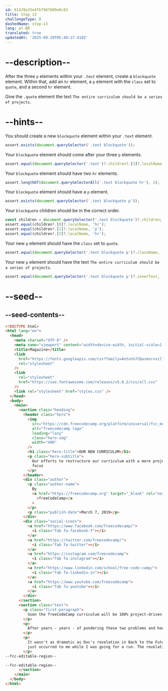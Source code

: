 ```yaml
---
id: 61439e33e4fb7967609e0c83
title: Step 13
challengeType: 0
dashedName: step-13
lang: pt-BR
translated: true
updatedAt: '2025-09-29T05:49:27.410Z'
---
```


# --description--

After the three `p` elements within your `.text` element, create a `blockquote` element. Within that, add an `hr` element, a `p` element with the `class` set to `quote`, and a second `hr` element.

Give the `.quote` element the text `The entire curriculum should be a series of projects`.

# --hints--

You should create a new `blockquote` element within your `.text` element.

```js
assert.exists(document.querySelector('.text blockquote'));
```

Your `blockquote` element should come after your three `p` elements.

```js
assert.equal(document.querySelector('.text')?.children?.[3]?.localName, 'blockquote');
```

Your `blockquote` element should have two `hr` elements.

```js
assert.lengthOf(document.querySelectorAll('.text blockquote hr'), 2);
```

Your `blockquote` element should have a `p` element.

```js
assert.exists(document.querySelector('.text blockquote p'));
```

Your `blockquote` children should be in the correct order.

```js
const children = document.querySelector('.text blockquote')?.children;
assert.equal(children?.[0]?.localName, 'hr');
assert.equal(children?.[1]?.localName, 'p');
assert.equal(children?.[2]?.localName, 'hr');
```

Your new `p` element should have the `class` set to `quote`.

```js
assert.equal(document.querySelector('.text blockquote p')?.className, 'quote');
```

Your new `p` element should have the text `The entire curriculum should be a series of projects`.

```js
assert.equal(document.querySelector('.text blockquote p')?.innerText, 'The entire curriculum should be a series of projects');
```

# --seed--

## --seed-contents--

```html
<!DOCTYPE html>
<html lang="en">
  <head>
    <meta charset="UTF-8" />
    <meta name="viewport" content="width=device-width, initial-scale=1.0" />
    <title>Magazine</title>
    <link
      href="https://fonts.googleapis.com/css?family=Anton%7CBaskervville%7CRaleway&display=swap"
      rel="stylesheet"
    />
    <link
      rel="stylesheet"
      href="https://use.fontawesome.com/releases/v5.8.2/css/all.css"
    />
    <link rel="stylesheet" href="styles.css" />
  </head>
  <body>
    <main>
      <section class="heading">
        <header class="hero">
          <img
            src="https://cdn.freecodecamp.org/platform/universal/fcc_meta_1920X1080-indigo.png"
            alt="freecodecamp logo"
            loading="lazy"
            class="hero-img"
            width="400"
          />
          <h1 class="hero-title">OUR NEW CURRICULUM</h1>
          <p class="hero-subtitle">
            Our efforts to restructure our curriculum with a more project-based
            focus
          </p>
        </header>
        <div class="author">
          <p class="author-name">
            By
            <a href="https://freecodecamp.org" target="_blank" rel="noreferrer"
              >freeCodeCamp</a
            >
          </p>
          <p class="publish-date">March 7, 2019</p>
        </div>
        <div class="social-icons">
          <a href="https://www.facebook.com/freecodecamp/">
            <i class="fab fa-facebook-f"></i>
          </a>
          <a href="https://twitter.com/freecodecamp/">
            <i class="fab fa-twitter"></i>
          </a>
          <a href="https://instagram.com/freecodecamp">
            <i class="fab fa-instagram"></i>
          </a>
          <a href="https://www.linkedin.com/school/free-code-camp/">
            <i class="fab fa-linkedin-in"></i>
          </a>
          <a href="https://www.youtube.com/freecodecamp">
            <i class="fab fa-youtube"></i>
          </a>
        </div>
      </section>
      <section class="text">
        <p class="first-paragraph">
          Soon the freeCodeCamp curriculum will be 100% project-driven learning. Instead of a series of coding challenges, you'll learn through building projects - step by step. Before we get into the details, let me emphasize: we are not changing the certifications. All 6 certifications will still have the same 5 required projects. We are only changing the optional coding challenges.
        </p>
        <p>
          After years - years - of pondering these two problems and how to solve them, I slipped, hit my head on the sink, and when I came to I had a revelation! A vision! A picture in my head! A picture of this! This is what makes time travel possible: the flux capacitor!
        </p>
        <p>
          It wasn't as dramatic as Doc's revelation in Back to the Future. It
          just occurred to me while I was going for a run. The revelation: the entire curriculum should be a series of projects. Instead of individual coding challenges, we'll just have projects, each with their own seamless series of tests. Each test gives you just enough information to figure out how to get it to pass. (And you can view hints if that isn't enough.)
        </p>
--fcc-editable-region--

--fcc-editable-region--
      </section>
    </main>
  </body>
</html>
```

```css

```
